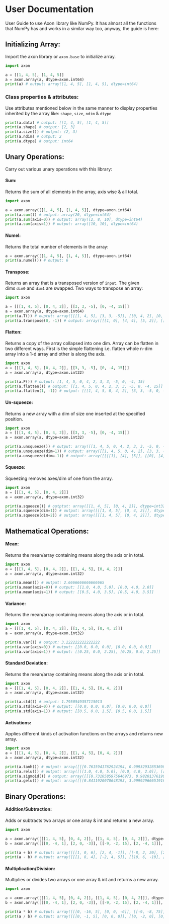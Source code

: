 # User Documentation

User Guide to use Axon library like NumPy. It has almost all the functions that NumPy has and works in a similar way too, anyway, the guide is here:

## Initializing Array:
Import the axon library or `axon.base` to initialize array.

```python
import axon

a = [[1, 4, 5], [1, 4, 5]]
a = axon.array(a, dtype=axon.int64)
print(a) # output: array([1, 4, 5], [1, 4, 5], dtype=int64)
```

### Class properties & attributes:
Use attributes mentioned below in the same manner to display properties inherited by the array like: `shape`, `size`, `ndim` & `dtype`
```python
print(a.data) # output: [[1, 4, 5], [1, 4, 5]]
print(a.shape) # output: [2, 3]
print(a.size()) # output: (2, 3)
print(a.ndim) # output: 2
print(a.dtype) # output: int64
```

## Unary Operations:
Carry out various unary operations with this library:

#### Sum:
Returns the sum of all elements in the array, axis wise & all total.
```python
import axon

a = axon.array([[1, 4, 5], [1, 4, 5]], dtype=axon.int64)
print(a.sum()) # output: array(20, dtype=int64)
print(a.sum(axis=0)) # output: array([2, 8, 10], dtype=int64)
print(a.sum(axis=1)) # output: array([10, 10], dtype=int64)
```

#### Numel:
Returns the total number of elements in the array:
```python
a = axon.array([[1, 4, 5], [1, 4, 5]], dtype=axon.int64)
print(a.numel()) # output: 6
```

#### Transpose:
Returns an array that is a transposed version of `input`. The given dims `dim0` and `dim1` are swapped. Two ways to transpose an array:
```python
import axon

a = [[[1, 4, 5], [0, 4, 2]], [[3, 3, -5], [0, -4, 15]]]
a = axon.array(a, dtype=axon.int64)
print(a.T()) # ouptut: array([[[1, 4, 5], [3, 3, -5]], [[0, 4, 2], [0, -4, 15]]], dtype=int64)
print(a.transpose(0, -1)) # output: array([[[1, 0], [4, 4], [5, 2]], [[3, 0], [3, -4], [-5, 15]]], dtype=int64)
```

#### Flatten:
Returns a copy of the array collapsed into one dim. Array can be flatten in two different ways. First is the simple flattening i.e. flatten whole n-dim array into a 1-d array and other is along the axis.

```python
import axon
a = [[[1, 4, 5], [0, 4, 2]], [[3, 3, -5], [0, -4, 15]]]
a = axon.array(a, dtype=axon.int32)

print(a.F()) # output: [1, 4, 5, 0, 4, 2, 3, 3, -5, 0, -4, 15]
print(a.flatten()) # output: [[1, 4, 5, 0, 4, 2, 3, 3, -5, 0, -4, 15]]
print(a.flatten(1, -1)) # output: [[[1, 4, 5, 0, 4, 2], [3, 3, -5, 0, -4, 15]]]
```

#### Un-squeeze:
Returns a new array with a dim of size one inserted at the specified position.
```python
import axon
a = [[[1, 4, 5], [0, 4, 2]], [[3, 3, -5], [0, -4, 15]]]
a = axon.array(a, dtype=axon.int32)

print(a.unsqueeze()) # output: array([[1, 4, 5, 0, 4, 2, 3, 3, -5, 0, -4, 15]], dtype=int32)
print(a.unsqueeze(dim=1)) # output: array([[1, 4, 5, 0, 4, 2], [3, 3, -5, 0, -4, 15]], dtype=int32)
print(a.unsqueeze(dim=-1)) # output: array([[[[1], [4], [5]], [[0], [4], [2]]], [[[3], [3], [-5]], [[0], [-4], [15]]]], dtype=int32)
```

#### Squeeze:
Squeezing removes axes/dim of one from the array.
```python
import axon
a = [[[1, 4, 5], [0, 4, 2]]]
a = axon.array(a, dtype=axon.int32)

print(a.squeeze()) # outptut: array([[1, 4, 5], [0, 4, 2]], dtype=int32)
print(a.squeeze(dim=1)) # output: array([[[1, 4, 5], [0, 4, 2]]], dtype=int32)
print(a.squeeze(dim=2)) # output: array([[[1, 4, 5], [0, 4, 2]]], dtype=int32)
```

## Mathematical Operations:

#### Mean:
Returns the mean/array containing means along the axis or in total.
```python
import axon
a = [[[1, 4, 5], [0, 4, 2]], [[1, 4, 5], [0, 4, 2]]]
a = axon.array(a, dtype=axon.int32)

print(a.mean()) # output: 2.6666666666666665
print(a.mean(axis=0)) # output: [[1.0, 4.0, 5.0], [0.0, 4.0, 2.0]]
print(a.mean(axis=1)) # output: [[0.5, 4.0, 3.5], [0.5, 4.0, 3.5]]
```

#### Variance:
Returns the mean/array containing means along the axis or in total.
```python
import axon
a = [[[1, 4, 5], [0, 4, 2]], [[1, 4, 5], [0, 4, 2]]]
a = axon.array(a, dtype=axon.int32)

print(a.var()) # output: 3.222222222222222
print(a.var(axis=0)) # output: [[0.0, 0.0, 0.0], [0.0, 0.0, 0.0]]
print(a.var(axis=1)) # output: [[0.25, 0.0, 2.25], [0.25, 0.0, 2.25]]
```

#### Standard Deviation:
Returns the mean/array containing means along the axis or in total.
```python
import axon
a = [[[1, 4, 5], [0, 4, 2]], [[1, 4, 5], [0, 4, 2]]]
a = axon.array(a, dtype=axon.int32)

print(a.std()) # output: 1.7950549357115013
print(a.std(axis=0)) # output: [[0.0, 0.0, 0.0], [0.0, 0.0, 0.0]]
print(a.std(axis=1)) # output: [[0.5, 0.0, 1.5], [0.5, 0.0, 1.5]]
```

#### Activations:
Applies different kinds of activation functions on the arrays and returns new array.
```python
import axon
a = [[[1, 4, 5], [0, 4, 2]], [[1, 4, 5], [0, 4, 2]]]
a = axon.array(a, dtype=axon.int32)

print(a.tanh()) # output: array([[[0.7615941762924194, 0.9993293285369873, 0.9999092221260071], [0.0, 0.9993293285369873, 0.9640275835990906]], [[0.7615941762924194, 0.9993293285369873, 0.9999092221260071], [0.0, 0.9993293285369873, 0.9640275835990906]]], dtype=float32)
print(a.relu()) # output: array([[[1.0, 4.0, 5.0], [0.0, 4.0, 2.0]], [[1.0, 4.0, 5.0], [0.0, 4.0, 2.0]]], dtype=float32)
print(a.sigmoid()) # output: array([[[0.7310585975646973, 0.9820137619972229, 0.9933071732521057], [0.5, 0.9820137619972229, 0.8807970881462097]], [[0.7310585975646973, 0.9820137619972229, 0.9933071732521057], [0.5, 0.9820137619972229, 0.8807970881462097]]], dtype=float32)
print(a.gelu()) # output: array([[[0.8411920070648193, 3.999929666519165, 5.0], [0.0, 3.999929666519165, 1.9545977115631104]], [[0.8411920070648193, 3.999929666519165, 5.0], [0.0, 3.999929666519165, 1.9545977115631104]]], dtype=float32)
```

## Binary Operations:

#### Addition/Subtraction:
Adds or subtracts two arrays or one array & int and returns a new array.
```python
import axon

a = axon.array([[[1, 4, 5], [0, 4, 2]], [[1, 4, 5], [0, 4, 2]]], dtype=axon.int32)
b = axon.array([[[0, -4, 1], [2, 0, -3]], [[-9, -2, 15], [2, -4, 1]]], dtype=axon.int32)

print(a + b) # output: array([[[1, 0, 6], [2, 4, -1]], [[-8, 2, 20], [2, 0, 3]]], dtype=int32)
print(a - b) # output: array([[[1, 8, 4], [-2, 4, 5]], [[10, 6, -10], [-2, 8, 1]]], dtype=int32)
```

#### Multiplication/Division:
Multiplies or divides two arrays or one array & int and returns a new array.
```python
import axon

a = axon.array([[[1, 4, 5], [0, 4, 2]], [[1, 4, 5], [0, 4, 2]]], dtype=axon.int32)
b = axon.array([[[0, -4, 1], [2, 0, -3]], [[-9, -2, 15], [2, -4, 1]]], dtype=axon.int32)

print(a * b) # output: array([[[0, -16, 5], [0, 0, -6]], [[-9, -8, 75], [0, -16, 2]]], dtype=int32)
print(a / b) # output: array([[[0, -1, 5], [0, 0, 0]], [[0, -2, 0], [0, -1, 2]]], dtype=int32)
```

